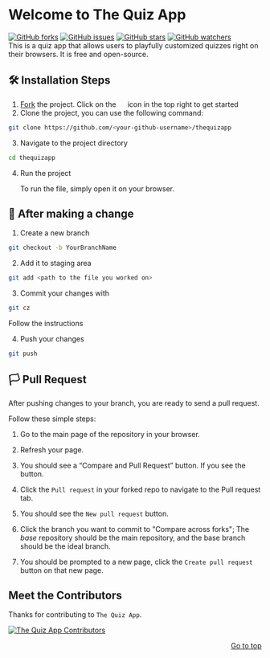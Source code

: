 <div id="top"></div>

# Welcome to The Quiz App

[![GitHub forks](https://img.shields.io/github/forks/mmnldm/thequizapp?style=plastic)](https://img.shields.io/github/forks/mmnldm/thequizapp)
[![GitHub issues](https://img.shields.io/github/issues/mmnldm/thequizapp?style=plastic)](https://img.shields.io/github/issues/mmnldm/thequizapp)
[![GitHub stars](https://img.shields.io/github/stars/mmnldm/thequizapp?style=plastic)](https://img.shields.io/github/stars/mmnldm/thequizapp) 
[![GitHub watchers](https://img.shields.io/github/watchers/mmnldm/opensource101?style=plastic&label=Watch)](https://github.com/mmnldm/thequizapp)<br>
This is a quiz app that allows users to playfully customized quizzes right on their browsers. It is free and open-source.
 
## 🛠️ Installation Steps

1. [Fork](https://github.com/mmnldm/thequizapp/fork) the project. Click on the <a href="https://github.com/mmnldm//fork"><img src="https://i.imgur.com/G4z1kEe.png" height="15" width="15"></a> icon in the top right to get started
2. Clone the project, you can use the following command:

```bash
git clone https://github.com/<your-github-username>/thequizapp
```

3. Navigate to the project directory

```bash
cd thequizapp
```
4. Run the project

   To run the file, simply open it on your browser.
   
## 🥂 After making a change

1. Create a new branch

```bash
git checkout -b YourBranchName
```

2. Add it to staging area


```bash
git add <path to the file you worked on>
```

3. Commit your changes with

```bash
git cz
```
Follow the instructions

4. Push your changes

```bash
git push
```

## 🏳 Pull Request
After pushing changes to your branch, you are ready to send a pull request.

Follow these simple steps: 
1. Go to the main page of the repository in your browser.

2. Refresh your page.

3. You should see a “Compare and Pull Request” button. If you see the button.

4. Click the `Pull request` in your forked repo to navigate to the Pull request tab.

5. You should see the `New pull request` button.

6. Click the branch you want to commit to "Compare across forks"; The *base* repository should be the main repository, and the base branch should be the ideal branch.

7. You should be prompted to a new page, click the `Create pull request` button on that new page.

## Meet the Contributors 

Thanks for contributing to `The Quiz App`.

<a href="https://github.com/mmnldm/thequizapp/graphs/contributors">
  <img src="https://contrib.rocks/image?repo=mmnldm/thequizapp" alt ="The Quiz App Contributors"/>
</a>

<p align="right"><a href="#top">Go to top</a></p>
